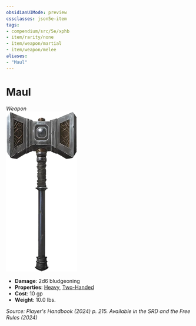 ```yaml
---
obsidianUIMode: preview
cssclasses: json5e-item
tags:
- compendium/src/5e/xphb
- item/rarity/none
- item/weapon/martial
- item/weapon/melee
aliases: 
- "Maul"
---
```

# Maul
*Weapon*  
![](/3-Mechanics/CLI/items/img/maul.webp#right)

- **Damage**: 2d6 bludgeoning
- **Properties**: [Heavy](item-properties.md#Heavy), [Two-Handed](item-properties.md#Two-Handed)
- **Cost**: 10 gp
- **Weight**: 10.0 lbs.

*Source: Player's Handbook (2024) p. 215. Available in the <span title='Systems Reference Document (5.2)'>SRD</span> and the Free Rules (2024)*